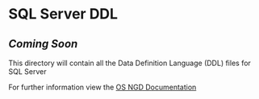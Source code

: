 # SQL Server DDL

## <em><strong>Coming Soon</strong></em>

This directory will contain all the Data Definition Language (DDL) files for SQL Server

For further information view the [OS NGD Documentation](https://osngd.gitbook.io/osngd/)
